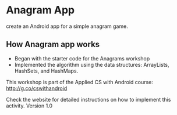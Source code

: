 # Anagram App
create an Android app for a simple anagram game.

## How Anagram app works
* Began with the starter code for the Anagrams workshop 
* Implemented the algorithm using the data structures: ArrayLists, HashSets, and HashMaps. 


This workshop is part of the Applied CS with Android course:
http://g.co/cswithandroid

Check the website for detailed instructions on how to implement this activity.
Version 1.0
